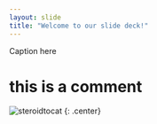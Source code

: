 ```yaml
---
layout: slide
title: "Welcome to our slide deck!"
---
```


Caption here
# this is a comment   
![steroidtocat](https://octodex.github.com/images/steroidtocat.png)
{: .center}
